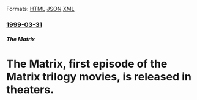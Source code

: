 
Formats: [HTML](/news/1999/03/31/the-matrix-first-episode-of-the-matrix-trilogy-movies-is-released-in-theaters.html)  [JSON](/news/1999/03/31/the-matrix-first-episode-of-the-matrix-trilogy-movies-is-released-in-theaters.json)  [XML](/news/1999/03/31/the-matrix-first-episode-of-the-matrix-trilogy-movies-is-released-in-theaters.xml)  

### [1999-03-31](/news/1999/03/31/index.md)

##### The Matrix
#  The Matrix, first episode of the Matrix trilogy movies, is released in theaters.



